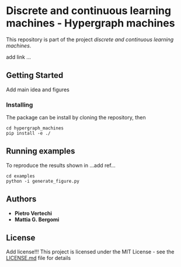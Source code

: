 # Discrete and continuous learning machines - Hypergraph machines

This repository is part of the project *discrete and continuous learning machines*.

add link ...

## Getting Started

Add main idea and figures

### Installing

The package can be install by cloning the repository, then

```
cd hypergraph_machines
pip install -e ./
```

## Running examples

To reproduce the results shown in ...add ref...

```
cd examples
python -i generate_figure.py
```

## Authors

* **Pietro Vertechi**
* **Mattia G. Bergomi**


## License
Add license!!!
This project is licensed under the MIT License - see the [LICENSE.md](LICENSE.md) file for details
